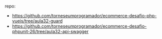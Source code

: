 repo:
- https://github.com/torneseumprogramador/ecommerce-desafio-php-vuejs/tree/aula32-guard
- https://github.com/torneseumprogramador/ecommerce-desafio-phpunit-26/tree/aula32-api-swagger
